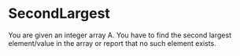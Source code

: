 # SecondLargest
You are given an integer array A. You have to find the second largest element/value in the array or report that no such element exists.
